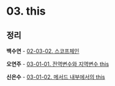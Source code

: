 # 03. this

## 정리

**백수연** - [02-03-02. 스코프체인](https://www.notion.so/39659069e9ad487b9b890fa9b17e1042) 

**오연주** - [03-01-01. 전역변수와 지역변수 this](https://velog.io/@web4987/%EC%BD%94%EC%96%B4JS-this)

**신은수** - [03-01-02. 메서드 내부에서의 this](https://www.notion.so/this-00b7e9f3553c40c79a485bd93ba6d732)

